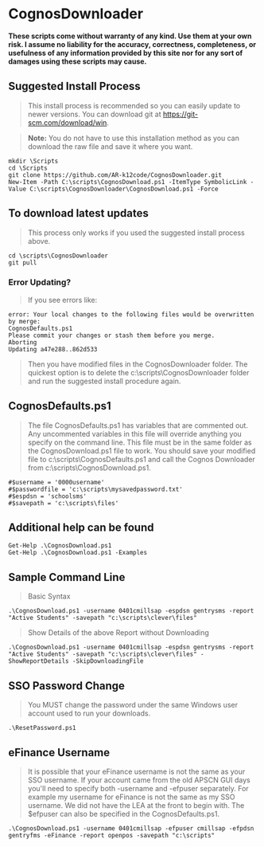 # CognosDownloader

**These scripts come without warranty of any kind. Use them at your own risk. I assume no liability for the accuracy, correctness, completeness, or usefulness of any information provided by this site nor for any sort of damages using these scripts may cause.**

## Suggested Install Process
> This install process is recommended so you can easily update to newer versions. You can download git at https://git-scm.com/download/win.

> **Note:** You do not have to use this installation method as you can download the raw file and save it where you want.
````
mkdir \Scripts
cd \Scripts
git clone https://github.com/AR-k12code/CognosDownloader.git
New-Item -Path C:\scripts\CognosDownload.ps1 -ItemType SymbolicLink -Value C:\scripts\CognosDownloader\CognosDownload.ps1 -Force
````

## To download latest updates
> This process only works if you used the suggested install process above.
````
cd \scripts\CognosDownloader
git pull
````

### Error Updating?
> If you see errors like:
````
error: Your local changes to the following files would be overwritten by merge:
CognosDefaults.ps1
Please commit your changes or stash them before you merge.
Aborting
Updating a47e288..862d533
````
>Then you have modified files in the CognosDownloader folder. The quickest option is to delete the c:\scripts\CognosDownloader folder and run the suggested install procedure again.

## CognosDefaults.ps1
>The file CognosDefaults.ps1 has variables that are commented out. Any uncommented variables in this file will override anything you specify on the command line. This file must be in the same folder as the CognosDownload.ps1 file to work. You should save your modified file to c:\scripts\CognosDefaults.ps1 and call the Cognos Downloader from c:\scripts\CognosDownload.ps1.
````
#$username = '0000username'
#$passwordfile = 'c:\scripts\mysavedpassword.txt'
#$espdsn = 'schoolsms'
#$savepath = 'c:\scripts\files'
````

## Additional help can be found
````
Get-Help .\CognosDownload.ps1
Get-Help .\CognosDownload.ps1 -Examples
````

## Sample Command Line
> Basic Syntax
````
.\CognosDownload.ps1 -username 0401cmillsap -espdsn gentrysms -report "Active Students" -savepath "c:\scripts\clever\files"
````

> Show Details of the above Report without Downloading
````
.\CognosDownload.ps1 -username 0401cmillsap -espdsn gentrysms -report "Active Students" -savepath "c:\scripts\clever\files" -ShowReportDetails -SkipDownloadingFile
````

## SSO Password Change
> You MUST change the password under the same Windows user account used to run your downloads.
````
.\ResetPassword.ps1
````

## eFinance Username
> It is possible that your eFinance username is not the same as your SSO username. If your account came from the old APSCN GUI days you'll need to specify both -username and -efpuser separately. For example my username for eFinance is not the same as my SSO username. We did not have the LEA at the front to begin with. The $efpuser can also be specified in the CognosDefaults.ps1.
````
.\CognosDownload.ps1 -username 0401cmillsap -efpuser cmillsap -efpdsn gentryfms -eFinance -report openpos -savepath "c:\scripts"
````